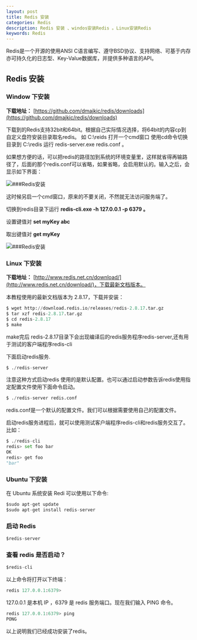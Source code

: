 ```yaml
---
layout: post
title: Redis 安装 
categories: Redis
description: Redis 安装 、windos安装Redis 。Linux安装Redis
keywords: Redis
---
```


Redis是一个开源的使用ANSI C语言编写、遵守BSD协议、支持网络、可基于内存亦可持久化的日志型、Key-Value数据库，并提供多种语言的API。
 
## Redis 安装

###  Window 下安装

**下载地址：**   [https://github.com/dmajkic/redis/downloads](https://github.com/dmajkic/redis/downloads)

下载到的Redis支持32bit和64bit。根据自己实际情况选择，将64bit的内容cp到自定义盘符安装目录取名redis。 如 C:\reids
打开一个cmd窗口 使用cd命令切换目录到 C:\redis 运行 redis-server.exe redis.conf 。

如果想方便的话，可以把redis的路径加到系统的环境变量里，这样就省得再输路径了，后面的那个redis.conf可以省略，如果省略，会启用默认的。输入之后，会显示如下界面：

![###Redis安装](http://7xsod9.com1.z0.glb.clouddn.com/redis-win.jpg)

这时候另启一个cmd窗口，原来的不要关闭，不然就无法访问服务端了。

切换到redis目录下运行 **redis-cli.exe -h 127.0.0.1 -p 6379 。**

设置键值对 **set myKey abc**

取出键值对 **get myKey**

![###Redis安装](http://7xsod9.com1.z0.glb.clouddn.com/redis-win2.jpg)

### Linux 下安装

**下载地址：** [http://www.redis.net.cn/download/](http://www.redis.net.cn/download/)，下载最新文档版本。

本教程使用的最新文档版本为 2.8.17，下载并安装：

```python
$ wget http://download.redis.io/releases/redis-2.8.17.tar.gz
$ tar xzf redis-2.8.17.tar.gz
$ cd redis-2.8.17
$ make
```

make完后 redis-2.8.17目录下会出现编译后的redis服务程序redis-server,还有用于测试的客户端程序redis-cli

下面启动redis服务.

```python
$ ./redis-server
```

注意这种方式启动redis 使用的是默认配置。也可以通过启动参数告诉redis使用指定配置文件使用下面命令启动。

```python
$ ./redis-server redis.conf
```

redis.conf是一个默认的配置文件。我们可以根据需要使用自己的配置文件。

启动redis服务进程后，就可以使用测试客户端程序redis-cli和redis服务交互了。 比如：

```python
$ ./redis-cli
redis> set foo bar
OK
redis> get foo
"bar"
```

### Ubuntu 下安装

在 Ubuntu 系统安装 Redi 可以使用以下命令:

```python
$sudo apt-get update
$sudo apt-get install redis-server
```

### 启动 Redis

```python
$redis-server
```

### 查看 redis 是否启动？

```python
$redis-cli
```

以上命令将打开以下终端：

```python
redis 127.0.0.1:6379>
```

127.0.0.1 是本机 IP ，6379 是 redis 服务端口。现在我们输入 PING 命令。

```python
redis 127.0.0.1:6379> ping
PONG
```

以上说明我们已经成功安装了redis。
